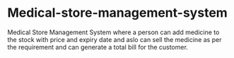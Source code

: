 # Medical-store-management-system
Medical Store Management System where a person can add medicine to the stock with price and expiry date and aslo can sell the medicine as per the requirement and can generate a total bill for the customer.

